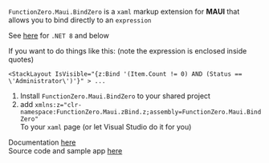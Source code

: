 ﻿`FunctionZero.Maui.BindZero` is a `xaml` markup extension for **MAUI** that allows you to bind directly to an `expression` 

See [here](https://www.nuget.org/packages/FunctionZero.Maui.zBind) for `.NET 8` and below 

If you want to do things like this: (note the expression is enclosed inside quotes)
```xaml
<StackLayout IsVisible="{z:Bind '(Item.Count != 0) AND (Status == \'Administrator\')'}" > ...
```

1. Install `FunctionZero.Maui.BindZero` to your shared project
2. add  `xmlns:z="clr-namespace:FunctionZero.Maui.zBind.z;assembly=FunctionZero.Maui.BindZero"
`  
To your `xaml` page (or let Visual Studio do it for you)

Documentation [here](https://functionzero.gitbook.io/)  
Source code and sample app [here](https://github.com/Keflon/FunctionZero)
